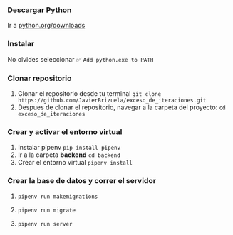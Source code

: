 ### Descargar Python

Ir a [python.org/downloads](https://www.python.org/downloads/)

### Instalar

No olvides seleccionar ✅ `Add python.exe to PATH`

### Clonar repositorio

1. Clonar el repositorio desde tu terminal
   `git clone https://github.com/JavierBrizuela/exceso_de_iteraciones.git`
2. Despues de clonar el repositorio, navegar a la carpeta del proyecto:
   `cd exceso_de_iteraciones`

### Crear y activar el entorno virtual

1. Instalar pipenv
   `pip install pipenv`
2. Ir a la carpeta **backend**
   `cd backend`
3. Crear el entorno virtual
   `pipenv install`

### Crear la base de datos y correr el servidor

1. `pipenv run makemigrations`

2. `pipenv run migrate`

3. `pipenv run server`
